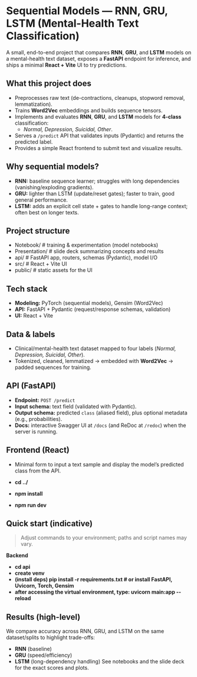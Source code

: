 # Sequential Models — RNN, GRU, LSTM (Mental-Health Text Classification)

A small, end-to-end project that compares **RNN**, **GRU**, and **LSTM** models on a mental-health text dataset, exposes a **FastAPI** endpoint for inference, and ships a minimal **React + Vite** UI to try predictions.



## What this project does
- Preprocesses raw text (de-contractions, cleanups, stopword removal, lemmatization).
- Trains **Word2Vec** embeddings and builds sequence tensors.
- Implements and evaluates **RNN**, **GRU**, and **LSTM** models for **4-class** classification:
  - *Normal, Depression, Suicidal, Other*.
- Serves a `/predict` API that validates inputs (Pydantic) and returns the predicted label.
- Provides a simple React frontend to submit text and visualize results.



## Why sequential models?
- **RNN:** baseline sequence learner; struggles with long dependencies (vanishing/exploding gradients).
- **GRU:** lighter than LSTM (update/reset gates); faster to train, good general performance.
- **LSTM:** adds an explicit cell state + gates to handle long-range context; often best on longer texts.



## Project structure
- Notebook/ # training & experimentation (model notebooks)
- Presentation/ # slide deck summarizing concepts and results
- api/ # FastAPI app, routers, schemas (Pydantic), model I/O
- src/ # React + Vite UI
- public/ # static assets for the UI



## Tech stack
- **Modeling:** PyTorch (sequential models), Gensim (Word2Vec)  
- **API:** FastAPI + Pydantic (request/response schemas, validation)  
- **UI:** React + Vite



## Data & labels
- Clinical/mental-health text dataset mapped to four labels (*Normal, Depression, Suicidal, Other*).
- Tokenized, cleaned, lemmatized → embedded with **Word2Vec** → padded sequences for training.



## API (FastAPI)
- **Endpoint:** `POST /predict`
- **Input schema:** text field (validated with Pydantic).
- **Output schema:** predicted `class` (aliased field), plus optional metadata (e.g., probabilities).
- **Docs:** interactive Swagger UI at `/docs` (and ReDoc at `/redoc`) when the server is running.



## Frontend (React)
- Minimal form to input a text sample and display the model’s predicted class from the API.

- **cd ../**
- **npm install**
- **npm run dev**

## Quick start (indicative)
> Adjust commands to your environment; paths and script names may vary.

**Backend**

- **cd api**
- **create venv**
- **(install deps) pip install -r requirements.txt  # or install FastAPI, Uvicorn, Torch, Gensim**
- **after accessing the virtual environment, type: uvicorn main:app --reload**

## Results (high-level)

We compare accuracy across RNN, GRU, and LSTM on the same dataset/splits to highlight trade-offs:

- **RNN** (baseline)
- **GRU** (speed/efficiency)
- **LSTM** (long-dependency handling)
See notebooks and the slide deck for the exact scores and plots.


